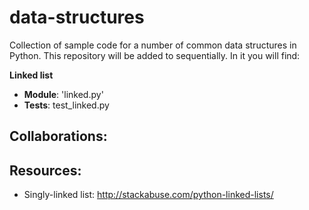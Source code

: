 # data-structures
Collection of sample code for a number of common data structures in Python.
This repository will be added to sequentially. In it you will find:

**Linked list**
- **Module**: 'linked.py'
- **Tests**: test_linked.py


## Collaborations:

## Resources: 

- Singly-linked list: http://stackabuse.com/python-linked-lists/

